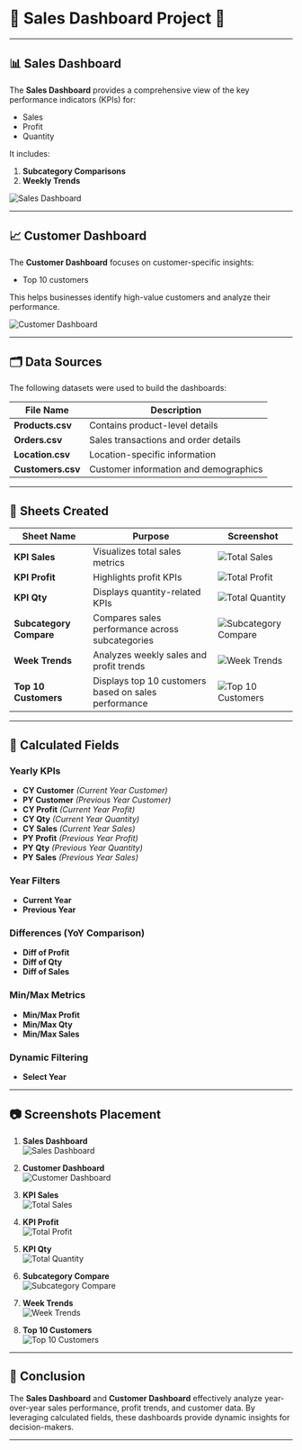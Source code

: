 # 🚀 **Sales Dashboard Project** 🚀

---

## 📊 **Sales Dashboard**  
The **Sales Dashboard** provides a comprehensive view of the key performance indicators (KPIs) for:  
- Sales  
- Profit  
- Quantity  

It includes:  
1. **Subcategory Comparisons**  
2. **Weekly Trends**  

![Sales Dashboard](images/Sales_Dashboard.png)

---

## 📈 **Customer Dashboard**  
The **Customer Dashboard** focuses on customer-specific insights:  
- Top 10 customers  

This helps businesses identify high-value customers and analyze their performance.  

![Customer Dashboard](images/Customer_dashboard.png)

---

## 🗂️ **Data Sources**  

The following datasets were used to build the dashboards:  

| **File Name**      | **Description**                         |
|---------------------|-----------------------------------------|
| **Products.csv**    | Contains product-level details         |
| **Orders.csv**      | Sales transactions and order details   |
| **Location.csv**    | Location-specific information          |
| **Customers.csv**   | Customer information and demographics  |

---

## 📑 **Sheets Created**  

| **Sheet Name**               | **Purpose**                                           | **Screenshot**                     |
|-------------------------------|-------------------------------------------------------|------------------------------------|
| **KPI Sales**                | Visualizes total sales metrics                        | ![Total Sales](images/Total_sales.png) |
| **KPI Profit**               | Highlights profit KPIs                                | ![Total Profit](images/Total_profit.png) |
| **KPI Qty**                  | Displays quantity-related KPIs                        | ![Total Quantity](images/Total_Qty.png) |
| **Subcategory Compare**      | Compares sales performance across subcategories       | ![Subcategory Compare](images/subcategory_compare.png) |
| **Week Trends**              | Analyzes weekly sales and profit trends               | ![Week Trends](images/week_trands.png) |
| **Top 10 Customers**         | Displays top 10 customers based on sales performance  | ![Top 10 Customers](images/top_10_customer.png) |

---

## 🧮 **Calculated Fields**  

### **Yearly KPIs**  
- **CY Customer** *(Current Year Customer)*  
- **PY Customer** *(Previous Year Customer)*  
- **CY Profit** *(Current Year Profit)*  
- **CY Qty** *(Current Year Quantity)*  
- **CY Sales** *(Current Year Sales)*  
- **PY Profit** *(Previous Year Profit)*  
- **PY Qty** *(Previous Year Quantity)*  
- **PY Sales** *(Previous Year Sales)*  

### **Year Filters**  
- **Current Year**  
- **Previous Year**  

### **Differences (YoY Comparison)**  
- **Diff of Profit**  
- **Diff of Qty**  
- **Diff of Sales**  

### **Min/Max Metrics**  
- **Min/Max Profit**  
- **Min/Max Qty**  
- **Min/Max Sales**  

### **Dynamic Filtering**  
- **Select Year**  

---

## 📷 **Screenshots Placement**  

1. **Sales Dashboard**  
   ![Sales Dashboard](images/Sales_Dashboard.png)  

2. **Customer Dashboard**  
   ![Customer Dashboard](images/Customer_dashboard.png)  

3. **KPI Sales**  
   ![Total Sales](images/Total_sales.png)  

4. **KPI Profit**  
   ![Total Profit](images/Total_profit.png)  

5. **KPI Qty**  
   ![Total Quantity](images/Total_Qty.png)  

6. **Subcategory Compare**  
   ![Subcategory Compare](images/subcategory_compare.png)  

7. **Week Trends**  
   ![Week Trends](images/week_trands.png)  

8. **Top 10 Customers**  
   ![Top 10 Customers](images/top_10_customer.png)  

---
## 🏁 **Conclusion**  

The **Sales Dashboard** and **Customer Dashboard** effectively analyze year-over-year sales performance, profit trends, and customer data. By leveraging calculated fields, these dashboards provide dynamic insights for decision-makers.  

---


